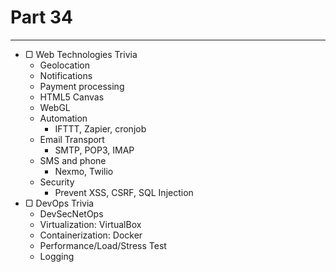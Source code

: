 # Part 34

---

* ▢ Web Technologies Trivia
  * Geolocation
  * Notifications
  * Payment processing
  * HTML5 Canvas
  * WebGL
  * Automation
    * IFTTT, Zapier, cronjob
  * Email Transport
    * SMTP, POP3, IMAP
  * SMS and phone
    * Nexmo, Twilio
  * Security
    * Prevent XSS, CSRF, SQL Injection
* ▢ DevOps Trivia
  * DevSecNetOps
  * Virtualization: VirtualBox
  * Containerization: Docker
  * Performance/Load/Stress Test
  * Logging
